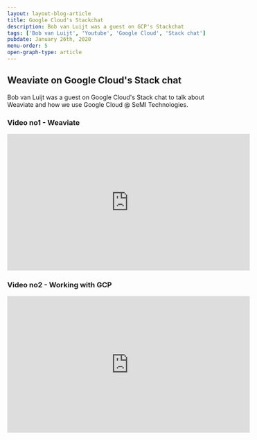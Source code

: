```yaml
---
layout: layout-blog-article
title: Google Cloud's Stackchat
description: Bob van Luijt was a guest on GCP's Stackchat
tags: ['Bob van Luijt', 'Youtube', 'Google Cloud', 'Stack chat']
pubdate: January 26th, 2020
menu-order: 5
open-graph-type: article
---
```


## Weaviate on Google Cloud's Stack chat

Bob van Luijt was a guest on Google Cloud's Stack chat to talk about Weaviate and how we use Google Cloud @ SeMI Technologies.

### Video no1 - Weaviate

<iframe width="560" height="315" src="https://www.youtube.com/embed/SOUtWj2szOM" frameborder="0" allow="accelerometer; autoplay; encrypted-media; gyroscope; picture-in-picture" allowfullscreen></iframe>

### Video no2 - Working with GCP

<iframe width="560" height="315" src="https://www.youtube.com/embed/Jrl_MmHVzUY" frameborder="0" allow="accelerometer; autoplay; encrypted-media; gyroscope; picture-in-picture" allowfullscreen></iframe>